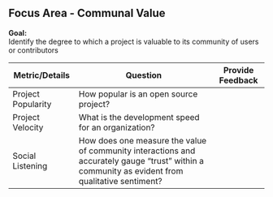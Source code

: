 ## Focus Area - Communal Value

**Goal:**  
Identify the degree to which a project is valuable to its community of users  or contributors

| Metric/Details                                                           | Question                                                                                                                                        | Provide Feedback |
| ------------------------------------------------------------------------ | ----------------------------------------------------------------------------------------------------------------------------------------------- | ---------------- |
| Project Popularity | How popular is an open source project?                                                                                                          |                  |
| Project Velocity    | What is the development speed for an organization?                                                                                              |                  |
| Social Listening     | How does one measure the value of community interactions and accurately gauge “trust” within a community as evident from qualitative sentiment? |                  |
